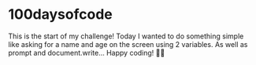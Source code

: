 # 100daysofcode 
This is the start of my challenge! Today I wanted to do something simple like asking for a name and age on the screen using 2 variables. As well as prompt and document.write...
Happy coding! 👨‍💻
